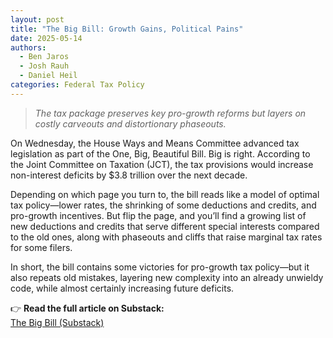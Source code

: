 ```yaml
---
layout: post
title: "The Big Bill: Growth Gains, Political Pains"
date: 2025-05-14
authors:
  - Ben Jaros
  - Josh Rauh
  - Daniel Heil
categories: Federal Tax Policy
---
```

> *The tax package preserves key pro-growth reforms but layers on costly carveouts and distortionary phaseouts.*

On Wednesday, the House Ways and Means Committee advanced tax legislation as part of the One, Big, Beautiful Bill. Big is right. According to the Joint Committee on Taxation (JCT), the tax provisions would increase non-interest deficits by $3.8 trillion over the next decade.

Depending on which page you turn to, the bill reads like a model of optimal tax policy—lower rates, the shrinking of some deductions and credits, and pro-growth incentives. But flip the page, and you’ll find a growing list of new deductions and credits that serve different special interests compared to the old ones, along with phaseouts and cliffs that raise marginal tax rates for some filers.

In short, the bill contains some victories for pro-growth tax policy—but it also repeats old mistakes, layering new complexity into an already unwieldy code, while almost certainly increasing future deficits.

👉 **Read the full article on Substack:**  
[The Big Bill (Substack)](https://substack.com/home/post/p-163608933)
